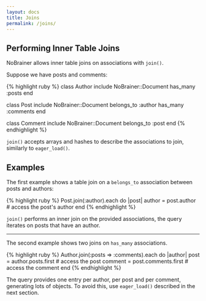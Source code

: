 ```yaml
---
layout: docs
title: Joins
permalink: /joins/
---
```


## Performing Inner Table Joins

NoBrainer allows inner table joins on associations with `join()`.

Suppose we have posts and comments:

{% highlight ruby %}
class Author
  include NoBrainer::Document
  has_many :posts
end

class Post
  include NoBrainer::Document
  belongs_to :author
  has_many :comments
end

class Comment
  include NoBrainer::Document
  belongs_to :post
end
{% endhighlight %}

`join()` accepts arrays and hashes to describe the associations to join,
similarly to `eager_load()`.

## Examples

The first example shows a table join on a `belongs_to` association between posts
and authors:

{% highlight ruby %}
Post.join(:author).each do |post|
  author = post.author # access the post's author
end
{% endhighlight %}

`join()` performs an inner join on the provided associations, the query
iterates on posts that have an author.

---

The second example shows two joins on `has_many` associations.

{% highlight ruby %}
Author.join(:posts => :comments).each do |author|
  post = author.posts.first # access the post
  comment = post.comments.first # access the comment
end
{% endhighlight %}

The query provides one entry per author, per post and per comment, generating
lots of objects. To avoid this, use `eager_load()` described in the next
section.
